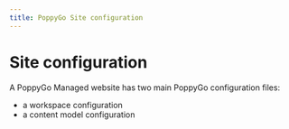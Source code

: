 ```yaml
---
title: PoppyGo Site configuration
---
```


# Site configuration

A PoppyGo Managed website has two main PoppyGo configuration files:

- a workspace configuration
- a content model configuration

